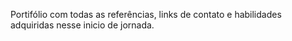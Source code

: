 Portifólio com todas as referências, links de contato e habilidades adquiridas nesse inicio de jornada.

